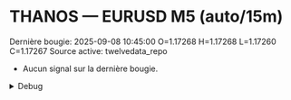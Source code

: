 # THANOS — EURUSD M5 (auto/15m)
Dernière bougie: 2025-09-08 10:45:00  O=1.17268  H=1.17268  L=1.17260  C=1.17267
Source active: twelvedata_repo

- Aucun signal sur la dernière bougie.

<details><summary>Debug</summary>

- TD_API_KEY manquant.

</details>